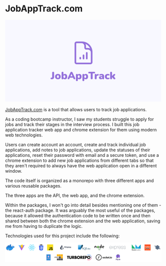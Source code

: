 # JobAppTrack.com

![JobAppTrack.com Logo](./apps/web/public/social-preview.png "JobAppTrack.com Logo")


[JobAppTrack.com](https://jobapptrack.com) is a tool that allows users to track job applications.

As a coding bootcamp instructor, I saw my students struggle to apply for jobs and track their stages in the interview process. I built this job application tracker web app and chrome extension for them using modern web technologies.

Users can create account an account, create and track individual job applications, add notes to job applications, update the statuses of their applications,
reset their password with email and a secure token, and use a chrome extension to add new job applications from different tabs so that they aren't required
to always have the web application open in a different window.

The code itself is organized as a monorepo with three different apps and various reusable packages.

The three apps are the API, the web app, and the chrome extension.

Within the packages, I won't go into detail besides mentioning one of them - the react-auth package. It was arguably the most useful of the packages, because it allowed
the authentication code to be written once and then shared between both the chrome extension and the web application, saving me from having to duplicate the logic.

Technologies used for this project include the following:

![List of technologies](tech.png "JobAppTrack.com Logo")